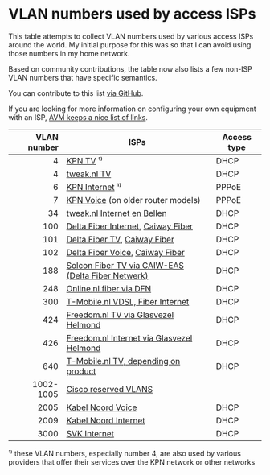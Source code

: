 # VLAN numbers used by access ISPs

This table attempts to collect VLAN numbers used by various access ISPs around the world.
My initial purpose for this was so that I can avoid using those numbers in my home network.

Based on community contributions, the table now also lists a few non-ISP VLAN numbers that have specific semantics.

You can contribute to this list [via GitHub](https://github.com/Habbie/isp-vlans).

If you are looking for more information on configuring your own equipment with an ISP, [AVM keeps a nice list of links](https://nl.avm.de/service/vrije-modemkeuze/).

| VLAN number | ISPs                                                                                                                                                                  | Access type |
|------------:|-----------------------------------------------------------------------------------------------------------------------------------------------------------------------|-------------|
|           4 | [KPN TV](https://www.kpn.com/service/eigen-apparatuur.htm) ¹⁾                                                                                                         | DHCP        |
|           4 | [tweak.nl TV](https://www.tweak.nl/support/apparatuur-configureren.html)                                                                                              | DHCP        |
|           6 | [KPN Internet](https://www.kpn.com/service/eigen-apparatuur.htm) ¹⁾                                                                                                   | PPPoE       |
|           7 | [KPN Voice](https://www.kpn.com/service/eigen-apparatuur.htm) (on older router models)                                                                                | PPPoE       |
|          34 | [tweak.nl Internet en Bellen](https://www.tweak.nl/support/apparatuur-configureren.html)                                                                              | DHCP        |
|         100 | [Delta Fiber Internet](https://www.delta.nl/klantenservice/vrije-modemkeuze/), [Caiway Fiber](https://www.caiway.nl/klantenservice/vrije-modemkeuze)                  | DHCP        |
|         101 | [Delta Fiber TV](https://www.delta.nl/klantenservice/vrije-modemkeuze/), [Caiway Fiber](https://www.caiway.nl/klantenservice/vrije-modemkeuze)                        | DHCP        |
|         102 | [Delta Fiber Voice](https://www.delta.nl/klantenservice/vrije-modemkeuze/), [Caiway Fiber](https://www.caiway.nl/klantenservice/vrije-modemkeuze)                     | DHCP        |
|         188 | [Solcon Fiber TV via CAIW-EAS (Delta Fiber Netwerk)](https://www.solcon.nl/particulier/internet/eigen-modem-instellen-en-gebruiken/netwerk-specificatie-caiw-eas/)    | DHCP        |
|         248 | [Online.nl fiber via DFN](https://www.online.nl/klantenservice/internet-en-wifi/eigen-apparatuur/)                                                                    | DHCP        |
|         300 | [T-Mobile.nl VDSL, Fiber Internet](https://www.t-mobile.nl/klantenservice/thuis/internet-wifi/installeren/eigen-modem)                                                | DHCP        |
|         424 | [Freedom.nl TV via Glasvezel Helmond](https://helpdesk.freedom.nl/category-detail/algemene-instellingen-eigen-modem#instellingen-voor-de-glasvezelverbindingen)       | DHCP        |
|         426 | [Freedom.nl Internet via Glasvezel Helmond](https://helpdesk.freedom.nl/category-detail/algemene-instellingen-eigen-modem#instellingen-voor-de-glasvezelverbindingen) | DHCP        |
|         640 | [T-Mobile.nl TV, depending on product](https://www.t-mobile.nl/klantenservice/thuis/internet-wifi/installeren/eigen-modem)                                            | DHCP        |
|   1002-1005 | [Cisco reserved VLANS](https://showipprotocols.blogspot.com/2014/04/default-reserved-vlan-cisco-ios-nx-os.html)                                                       |             |
|        2005 | [Kabel Noord Voice](https://www.kabelnoord.nl/service-en-contact/veelgestelde-vragen/internet/welke-gegevens-heb-ik-nodig-als-ik-mijn-eigen-modem-wil-gebruiken)      | DHCP        |
|        2009 | [Kabel Noord Internet](https://www.kabelnoord.nl/service-en-contact/veelgestelde-vragen/internet/welke-gegevens-heb-ik-nodig-als-ik-mijn-eigen-modem-wil-gebruiken)   | DHCP        |
|        3000 | [SVK Internet](https://www.skv.nl/vrije-modem-keuze/)                                                                                                                 | DHCP        |

¹⁾ these VLAN numbers, especially number 4, are also used by various providers that offer their services over the KPN network or other networks
